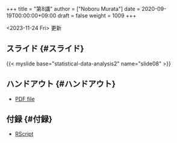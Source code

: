 +++
title = "第8講"
author = ["Noboru Murata"]
date = 2020-09-19T00:00:00+09:00
draft = false
weight = 1009
+++

<span class="timestamp-wrapper"><span class="timestamp">&lt;2023-11-24 Fri&gt; </span></span> 更新


## スライド {#スライド}

{{< myslide base="statistical-data-analysis2" name="slide08" >}}


## ハンドアウト {#ハンドアウト}

-   [PDF file](https://noboru-murata.github.io/statistical-data-analysis2/pdfs/slide08.pdf)


## 付録 {#付録}

-   [RScript](https://noboru-murata.github.io/statistical-data-analysis2/code/slide08.R)
